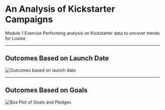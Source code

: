 # An Analysis of Kickstarter Campaigns
Module 1 Exercise Performing analysis on Kickstarter data to uncover trends for Louise
- - -
## Outcomes Based on Launch Date
![Outcomes based on launch date](https://user-images.githubusercontent.com/82485318/116011444-b3a81700-a5ea-11eb-8bc5-a37a78451686.png)
- - -
## Outcomes Based on Goals
![Box Plot of Goals and Pledges](https://user-images.githubusercontent.com/82485318/116011472-ef42e100-a5ea-11eb-95af-b22d7773599f.png)
